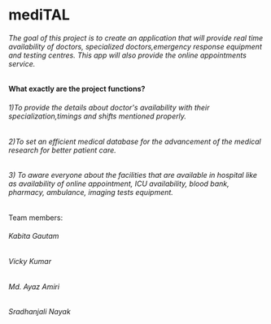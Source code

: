 # mediTAL

###### The goal of this project is to create an application that will provide real time availability of doctors, specialized doctors,emergency response equipment and testing centres. This app will also provide the online appointments service.


#### What exactly are the project functions?
###### 1)To provide the details about doctor's availability with their specialization,timings and shifts mentioned properly.

###### 2)To set an efficient medical database for the advancement of the medical research for better patient care.

###### 3) To aware everyone about the facilities that are available in hospital like as availability of online appointment,  ICU availability, blood bank, pharmacy, ambulance, imaging tests equipment.


Team members:

###### Kabita Gautam

###### Vicky Kumar

###### Md. Ayaz Amiri

###### Sradhanjali Nayak
